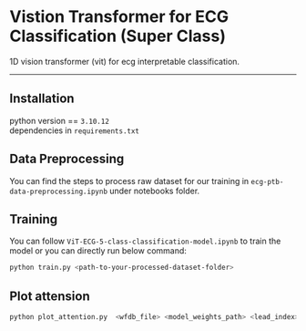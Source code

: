# Vistion Transformer for ECG Classification (Super Class)

1D vision transformer (vit) for ecg interpretable classification.

---

## Installation

python version == `3.10.12`  
dependencies in `requirements.txt`

## Data Preprocessing

You can find the steps to process raw dataset for our training in `ecg-ptb-data-preprocessing.ipynb` under notebooks folder.

## Training

You can follow `ViT-ECG-5-class-classification-model.ipynb` to train the model or you can directly run below command:

```bash
python train.py <path-to-your-processed-dataset-folder>
```

## Plot attension

```bash
python plot_attention.py  <wfdb_file> <model_weights_path> <lead_index>`  
```

